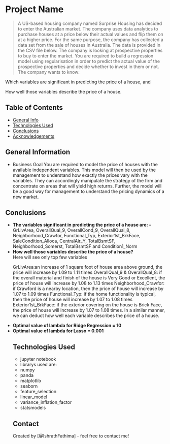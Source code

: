 # Project Name
> A US-based housing company named Surprise Housing has decided to enter the Australian market. The company uses data analytics to purchase houses at a price below their actual values and flip them on at a higher price. For the same purpose, the company has collected a data set from the sale of houses in Australia. The data is provided in the CSV file below.
The company is looking at prospective properties to buy to enter the market. You are required to build a regression model using regularisation in order to predict the actual value of the prospective properties and decide whether to invest in them or not.
The company wants to know:

Which variables are significant in predicting the price of a house, and

How well those variables describe the price of a house.




## Table of Contents
* [General Info](#general-information)
* [Technologies Used](#technologies-used)
* [Conclusions](#conclusions)
* [Acknowledgements](#acknowledgements)

<!-- You can include any other section that is pertinent to your problem -->

## General Information
- Business Goal 
You are required to model the price of houses with the available independent variables. This model will then be used by the management to understand how exactly the prices vary with the variables. They can accordingly manipulate the strategy of the firm and concentrate on areas that will yield high returns. Further, the model will be a good way for management to understand the pricing dynamics of a new market.

<!-- You don't have to answer all the questions - just the ones relevant to your project. -->

## Conclusions
<ul>
<li><b>The variables significant in predicting the price of a house are: -</b></li>
GrLivArea, OverallQual_9, OverallCond_9, OverallQual_8, Neighborhood_Crawfor, Functional_Typ, Exterior1st_BrkFace, SaleCondition_Alloca, CentralAir_Y, TotalBsmtSF, Neighborhood_Somerst, TotalBsmtSF and Condition1_Norm

<li><b>How well those variables describe the price of a house?</b></li>
Here will see only top few variables

GrLivArea:an increase of 1 square foot of house area above ground, the price will increase by 1.09 to 1.11 times
OverallQual_9 & OverallQual_8: if the overall material and finish of the house is Very Good or Excellent, the price of house will increase by 1.08 to 1.13 times
Neighborhood_Crawfor: if Crawford is a nearby location, then the price of house will increase by 1.07 to 1.09 times
Functional_Typ: if the home functionality is typical, then the price of house will increase by 1.07 to 1.08 times
Exterior1st_BrkFace: if the exterior covering on the house is Brick Face, the price of house will increase by 1.07 to 1.08 times.
In a similar manner, we can deduct how well each variable describes the price of a house.

<li><b>Optimal value of lambda for Ridge Regression = 10</b></li>
<li><b>Optimal value of lambda for Lasso = 0.001</b></li>

<!-- You don't have to answer all the questions - just the ones relevant to your project. -->


## Technologies Used
- jupyter notebook
- librarys used are:
- numpy
- panda
- matplotlib
- seaborn
- feature_selection
- linear_model
- variance_inflation_factor
- statsmodels
<!-- As the libraries versions keep on changing, it is recommended to mention the version of library used in this project -->



## Contact
Created by [@IshrathFathima] - feel free to contact me!


<!-- Optional -->
<!-- ## License -->
<!-- This project is open source and available under the [... License](). -->

<!-- You don't have to include all sections - just the one's relevant to your project -->
